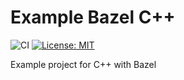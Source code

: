 # Example Bazel C++
![CI](https://github.com/kellerroman/example_bazel_cpp/actions/workflows/ci.yml/badge.svg)
[![License: MIT](https://img.shields.io/badge/License-MIT-yellow.svg)](https://opensource.org/licenses/MIT)

Example project for C++ with Bazel
